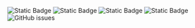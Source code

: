 ![Static Badge](https://img.shields.io/badge/blacklists-60-000000) ![Static Badge](https://img.shields.io/badge/blacklisted-2671642-cc0000) ![Static Badge](https://img.shields.io/badge/whitelisted-2244-00CC00) ![Static Badge](https://img.shields.io/badge/streaming_blacklist-28107-000000) ![GitHub issues](https://img.shields.io/github/issues/fabriziosalmi/blacklists)
